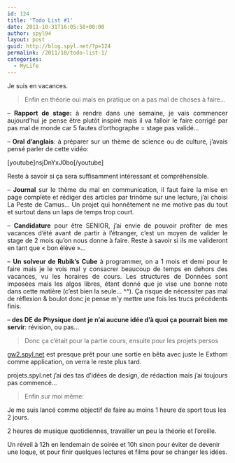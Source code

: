 ```yaml
---
id: 124
title: 'Todo List #1'
date: 2011-10-31T16:05:58+00:00
author: spyl94
layout: post
guid: http://blog.spyl.net/?p=124
permalink: /2011/10/todo-list-1/
categories:
  - MyLife
---
```

<p style="text-align: justify;">
  Je suis en vacances.
</p>

> Enfin en théorie oui mais en pratique on a pas mal de choses à faire&#8230;

<p style="text-align: justify;">
  &#8211;<strong> Rapport de stage:</strong> à rendre dans une semaine, je vais commencer aujourd&rsquo;hui je pense être plutôt inspiré mais il va falloir le faire corrigé par pas mal de monde car 5 fautes d’orthographe = stage pas validé&#8230;
</p>

<p style="text-align: justify;">
  &#8211;<strong> Oral d&rsquo;anglais</strong>: à préparer sur un thème de science ou de culture, j&rsquo;avais pensé parler de cette vidéo:
</p>

<p style="text-align: justify;">
  [youtube]nsjDnYxJ0bo[/youtube]
</p>

<p style="text-align: justify;">
  Reste à savoir si ça sera suffisamment intéressant et compréhensible.
</p>

<p style="text-align: justify;">
  &#8211; <strong>Journal</strong> sur le thème du mal en communication, il faut faire la mise en page complète et rédiger des articles par trinôme sur une lecture, j&rsquo;ai choisi La Peste de Camus&#8230; Un projet qui honnêtement ne me motive pas du tout et surtout dans un laps de temps trop court.
</p>

<p style="text-align: justify;">
  &#8211; <strong>Candidature</strong> pour être SENIOR, j&rsquo;ai envie de pouvoir profiter de mes vacances d&rsquo;été avant de partir à l&rsquo;étranger, c&rsquo;est un moyen de valider le stage de 2 mois qu&rsquo;on nous donne à faire. Reste à savoir si ils me valideront en tant que &laquo;&nbsp;bon élève&nbsp;&raquo;&#8230;
</p>

<p style="text-align: justify;">
  &#8211; <strong>Un solveur de Rubik&rsquo;s Cube</strong> à programmer, on a 1 mois et demi pour le faire mais je le vois mal y consacrer beaucoup de temps en dehors des vacances, vu les horaires de cours. Les structures de Données sont imposées mais les algos libres, étant donné que je vise une bonne note dans cette matière (c&rsquo;est bien la seule&#8230; ^^). Ça risque de nécessiter pas mal de réflexion & boulot donc je pense m&rsquo;y mettre une fois les trucs précédents finis.
</p>

<p style="text-align: justify;">
  &#8211;<strong> des DE de Physique dont je n&rsquo;ai aucune idée d&rsquo;à quoi ça pourrait bien me servir</strong>: révision, ou pas&#8230;
</p>

> Donc ça c&rsquo;était pour la partie cours, ensuite pour les projets persos

<p style="text-align: justify;">
  <a title="http://gw2.spyl.net/" href="http://gw2.spyl.net/">gw2.spyl.net</a> est presque prêt pour une sortie en bêta avec juste le Exthom comme application, on verra le reste plus tard.
</p>

<p style="text-align: justify;">
  projets.spyl.net j&rsquo;ai des tas d&rsquo;idées de design, de rédaction mais j&rsquo;ai toujours pas commencé&#8230;
</p>

> Enfin sur moi même:

Je me suis lancé comme objectif de faire au moins 1 heure de sport tous les 2 jours.
  
2 heures de musique quotidiennes, travailler un peu la théorie et l&rsquo;oreille.
  
Un réveil à 12h en lendemain de soirée et 10h sinon pour éviter de devenir une loque, et pour finir quelques lectures et films pour se changer les idées.

&nbsp;

&nbsp;